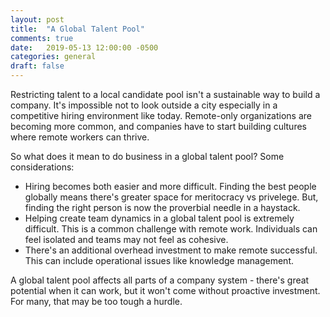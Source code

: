 ```yaml
---
layout: post
title:  "A Global Talent Pool"
comments: true
date:   2019-05-13 12:00:00 -0500
categories: general
draft: false
---
```


Restricting talent to a local candidate pool isn't a sustainable way to build a company. It's impossible not to look outside a city especially in a competitive hiring environment like today. Remote-only organizations are becoming more common, and companies have to start building cultures where remote workers can thrive.

So what does it mean to do business in a global talent pool? Some considerations:

- Hiring becomes both easier and more difficult. Finding the best people globally means there's greater space for meritocracy vs privelege. But, finding the right person is now the proverbial needle in a haystack. 
- Helping create team dynamics in a global talent pool is extremely difficult. This is a common challenge with remote work. Individuals can feel isolated and teams may not feel as cohesive. 
- There's an additional overhead investment to make remote successful. This can include operational issues like knowledge management.

A global talent pool affects all parts of a company system - there's great potential when it can work, but it won't come without proactive investment. For many, that may be too tough a hurdle.
